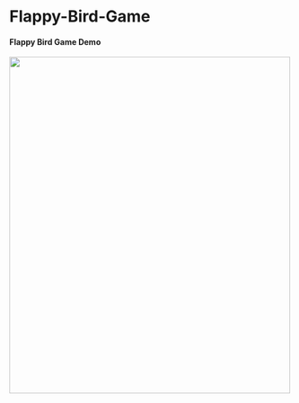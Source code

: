 # Flappy-Bird-Game


#### Flappy Bird Game Demo

<img src="https://github.com/krishnapalS/Flappy-Bird-Game/blob/main/FlappyBird%20VideoDemo.gif" width="500" height="600">
